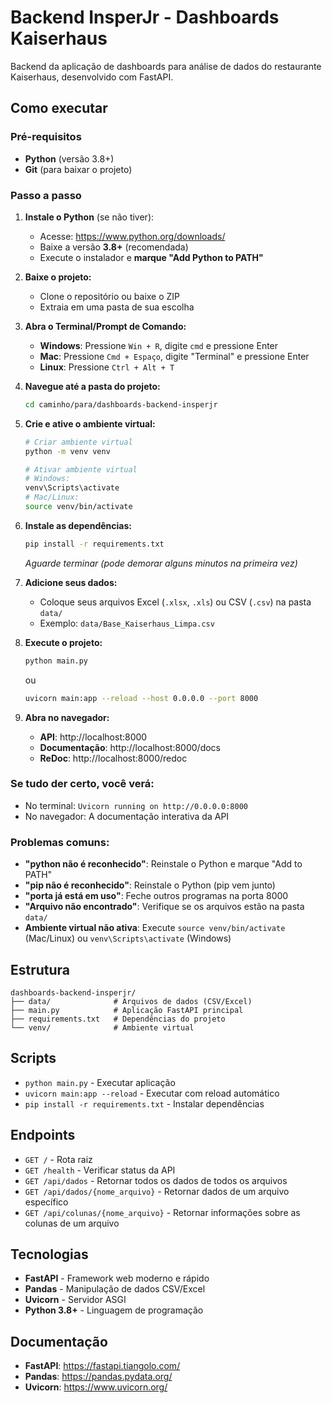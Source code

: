 # Backend InsperJr - Dashboards Kaiserhaus

Backend da aplicação de dashboards para análise de dados do restaurante Kaiserhaus, desenvolvido com FastAPI.

## Como executar

### Pré-requisitos
- **Python** (versão 3.8+)
- **Git** (para baixar o projeto)

### Passo a passo

1. **Instale o Python** (se não tiver):
   - Acesse: https://www.python.org/downloads/
   - Baixe a versão **3.8+** (recomendada)
   - Execute o instalador e **marque "Add Python to PATH"**

2. **Baixe o projeto:**
   - Clone o repositório ou baixe o ZIP
   - Extraia em uma pasta de sua escolha

3. **Abra o Terminal/Prompt de Comando:**
   - **Windows**: Pressione `Win + R`, digite `cmd` e pressione Enter
   - **Mac**: Pressione `Cmd + Espaço`, digite "Terminal" e pressione Enter
   - **Linux**: Pressione `Ctrl + Alt + T`

4. **Navegue até a pasta do projeto:**
   ```bash
   cd caminho/para/dashboards-backend-insperjr
   ```

5. **Crie e ative o ambiente virtual:**
   ```bash
   # Criar ambiente virtual
   python -m venv venv
   
   # Ativar ambiente virtual
   # Windows:
   venv\Scripts\activate
   # Mac/Linux:
   source venv/bin/activate
   ```

6. **Instale as dependências:**
   ```bash
   pip install -r requirements.txt
   ```
   *Aguarde terminar (pode demorar alguns minutos na primeira vez)*

7. **Adicione seus dados:**
   - Coloque seus arquivos Excel (`.xlsx`, `.xls`) ou CSV (`.csv`) na pasta `data/`
   - Exemplo: `data/Base_Kaiserhaus_Limpa.csv`

8. **Execute o projeto:**
   ```bash
   python main.py
   ```
   ou
   ```bash
   uvicorn main:app --reload --host 0.0.0.0 --port 8000
   ```

9. **Abra no navegador:**
    - **API**: http://localhost:8000
    - **Documentação**: http://localhost:8000/docs
    - **ReDoc**: http://localhost:8000/redoc

### Se tudo der certo, você verá:
- No terminal: `Uvicorn running on http://0.0.0.0:8000`
- No navegador: A documentação interativa da API

### Problemas comuns:
- **"python não é reconhecido"**: Reinstale o Python e marque "Add to PATH"
- **"pip não é reconhecido"**: Reinstale o Python (pip vem junto)
- **"porta já está em uso"**: Feche outros programas na porta 8000
- **"Arquivo não encontrado"**: Verifique se os arquivos estão na pasta `data/`
- **Ambiente virtual não ativa**: Execute `source venv/bin/activate` (Mac/Linux) ou `venv\Scripts\activate` (Windows)

## Estrutura

```
dashboards-backend-insperjr/
├── data/              # Arquivos de dados (CSV/Excel)
├── main.py            # Aplicação FastAPI principal
├── requirements.txt   # Dependências do projeto
└── venv/              # Ambiente virtual
```

## Scripts

- `python main.py` - Executar aplicação
- `uvicorn main:app --reload` - Executar com reload automático
- `pip install -r requirements.txt` - Instalar dependências

## Endpoints

- `GET /` - Rota raiz
- `GET /health` - Verificar status da API
- `GET /api/dados` - Retornar todos os dados de todos os arquivos
- `GET /api/dados/{nome_arquivo}` - Retornar dados de um arquivo específico
- `GET /api/colunas/{nome_arquivo}` - Retornar informações sobre as colunas de um arquivo

## Tecnologias

- **FastAPI** - Framework web moderno e rápido
- **Pandas** - Manipulação de dados CSV/Excel
- **Uvicorn** - Servidor ASGI
- **Python 3.8+** - Linguagem de programação

## Documentação

- **FastAPI**: https://fastapi.tiangolo.com/
- **Pandas**: https://pandas.pydata.org/
- **Uvicorn**: https://www.uvicorn.org/